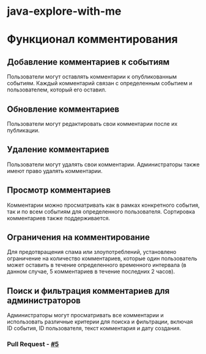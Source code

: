 # java-explore-with-me

# Функционал комментирования

## Добавление комментариев к событиям
Пользователи могут оставлять комментарии к опубликованным событиям. Каждый комментарий связан с определенным событием и 
пользователем, который его оставил.
## Обновление комментариев
Пользователи могут редактировать свои комментарии после их публикации.
## Удаление комментариев
Пользователи могут удалять свои комментарии. Администраторы также имеют право удалять комментарии.
## Просмотр комментариев
Комментарии можно просматривать как в рамках конкретного события, так и по всем событиям для определенного пользователя. 
Сортировка комментариев также поддерживается.
## Ограничения на комментирование
Для предотвращения спама или злоупотреблений, установлено ограничение на количество комментариев, которые один 
пользователь может оставить в течение определенного временного интервала (в данном случае, 5 комментариев в течение 
последних 2 часов).
## Поиск и фильтрация комментариев для администраторов
Администраторы могут просматривать все комментарии и использовать различные критерии для поиска и фильтрации, 
включая ID события, ID пользователя, текст комментария и дату создания.

### Pull Request - [#5](https://github.com/KoRVeRT/java-explore-with-me/pull/5)